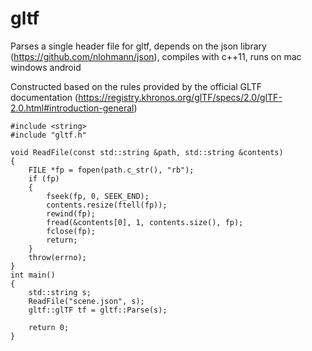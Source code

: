 # gltf
Parses a single header file for gltf, depends on the json library (https://github.com/nlohmann/json), compiles with c++11, runs on mac windows android

Constructed based on the rules provided by the official GLTF documentation (https://registry.khronos.org/glTF/specs/2.0/glTF-2.0.html#introduction-general)

```
#include <string>
#include "gltf.h"

void ReadFile(const std::string &path, std::string &contents)
{
	FILE *fp = fopen(path.c_str(), "rb");
	if (fp)
	{
		fseek(fp, 0, SEEK_END);
		contents.resize(ftell(fp));
		rewind(fp);
		fread(&contents[0], 1, contents.size(), fp);
		fclose(fp);
		return;
	}
	throw(errno);
}
int main()
{
    std::string s;
    ReadFile("scene.json", s);
    gltf::glTF tf = gltf::Parse(s);

    return 0;
}
```